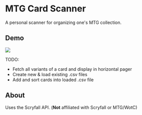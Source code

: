 # MTG Card Scanner
A personal scanner for organizing one's MTG collection.
## Demo
![](https://github.com/miriameisenhofer/mtg-cardscanner/blob/main/Screen_recording_20240916_171520.gif)

TODO:
- Fetch all variants of a card and display in horizontal pager
- Create new & load existing .csv files
- Add and sort cards into loaded .csv file
## About
Uses the Scryfall API. (**Not** affiliated with Scryfall or MTG/WotC)
